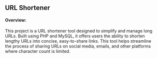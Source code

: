 ## URL Shortener

#### Overview:

This project is a URL shortener tool designed to simplify and manage long URLs. Built using PHP and MySQL, it offers users the ability to shorten lengthy URLs into concise, easy-to-share links. This tool helps streamline the process of sharing URLs on social media, emails, and other platforms where character count is limited.
